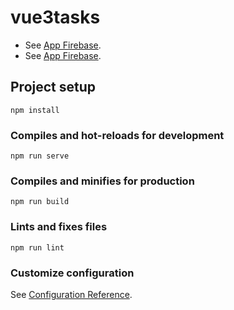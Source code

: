 # vue3tasks

* See [App Firebase](https://vue-3-tasks.web.app/).<br>
* See [App Firebase](https://vue-3-tasks.firebaseapp.com/).


## Project setup
```
npm install
```

### Compiles and hot-reloads for development
```
npm run serve
```

### Compiles and minifies for production
```
npm run build
```

### Lints and fixes files
```
npm run lint
```

### Customize configuration
See [Configuration Reference](https://cli.vuejs.org/config/).
